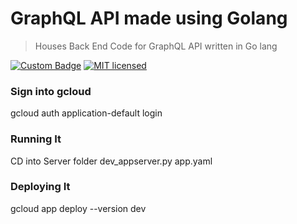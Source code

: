 # GraphQL API made using Golang
> Houses Back End Code for GraphQL API written in Go lang

[![Custom Badge](https://img.shields.io/badge/Author-Abhijit%20Kar-brightgreen.svg)](http://www.abhijit-kar.com/)
[![MIT licensed](https://img.shields.io/badge/Licence-MIT-blue.svg?style=flat)](https://opensource.org/licenses/mit-license.php)

### Sign into gcloud
gcloud auth application-default login

### Running It
CD into Server folder
dev_appserver.py app.yaml

### Deploying It
gcloud app deploy --version dev
